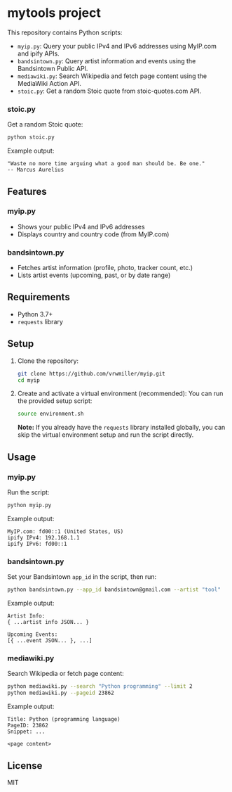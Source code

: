 
# mytools project


This repository contains Python scripts:

- `myip.py`: Query your public IPv4 and IPv6 addresses using MyIP.com and ipify APIs.
- `bandsintown.py`: Query artist information and events using the Bandsintown Public API.
- `mediawiki.py`: Search Wikipedia and fetch page content using the MediaWiki Action API.
- `stoic.py`: Get a random Stoic quote from stoic-quotes.com API.
### stoic.py
Get a random Stoic quote:
```sh
python stoic.py
```
Example output:
```
"Waste no more time arguing what a good man should be. Be one."
-- Marcus Aurelius
```


## Features

### myip.py
- Shows your public IPv4 and IPv6 addresses
- Displays country and country code (from MyIP.com)

### bandsintown.py
- Fetches artist information (profile, photo, tracker count, etc.)
- Lists artist events (upcoming, past, or by date range)

## Requirements
- Python 3.7+
- `requests` library

## Setup
1. Clone the repository:
	```sh
	git clone https://github.com/vrwmiller/myip.git
	cd myip
	```
2. Create and activate a virtual environment (recommended):
	You can run the provided setup script:
	```sh
	source environment.sh
	```

	**Note:** If you already have the `requests` library installed globally, you can skip the virtual environment setup and run the script directly.


## Usage

### myip.py
Run the script:
```sh
python myip.py
```
Example output:
```
MyIP.com: fd00::1 (United States, US)
ipify IPv4: 192.168.1.1
ipify IPv6: fd00::1
```


### bandsintown.py
Set your Bandsintown `app_id` in the script, then run:
```sh
python bandsintown.py --app_id bandsintown@gmail.com --artist "tool"
```
Example output:
```
Artist Info:
{ ...artist info JSON... }

Upcoming Events:
[{ ...event JSON... }, ...]
```

### mediawiki.py
Search Wikipedia or fetch page content:
```sh
python mediawiki.py --search "Python programming" --limit 2
python mediawiki.py --pageid 23862
```
Example output:
```
Title: Python (programming language)
PageID: 23862
Snippet: ...

<page content>
```

## License
MIT
